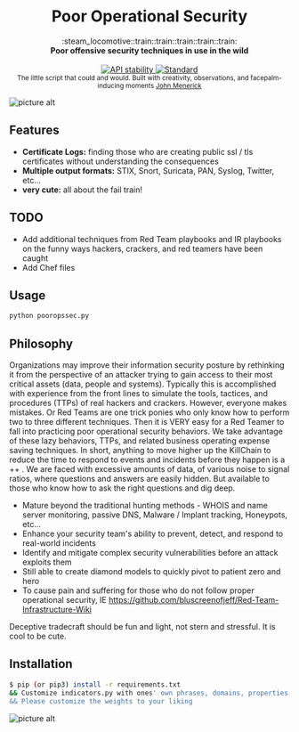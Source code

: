 <h1 align="center">Poor Operational Security</h1>

<div align="center">
  :steam_locomotive::train::train::train::train::train:
</div>
<div align="center">
  <strong>Poor offensive security techniques in use in the wild</strong>
</div>

<br />

<div align="center">
  <!-- Stability -->
  <a href="https://nodejs.org/api/documentation.html#documentation_stability_index">
    <img src="https://img.shields.io/badge/stability-experimental-orange.svg?style=flat-square"
      alt="API stability" />
  </a>
  <!-- Standard -->
  <a href="https://standardjs.com">
    <img src="https://img.shields.io/badge/code%20style-standard-brightgreen.svg?style=flat-square"
      alt="Standard" />
  </a>
</div>

<div align="center">
  <sub>The little script that could and would.  Built with creativity, observations, and facepalm-inducing moments
  <a href="https://securesql.info">John Menerick</a>
  </a>
</div>

![picture alt](http://www.brightlightpictures.com/assets/images/portfolio/thethaw_header.jpg "Never Alone")

## Features
- __Certificate Logs:__ finding those who are creating public ssl / tls certificates without understanding the consequences
- __Multiple output formats:__ STIX, Snort, Suricata, PAN, Syslog, Twitter, etc...
- __very cute:__ all about the fail train!


## TODO
* Add additional techniques from Red Team playbooks and IR playbooks on the funny ways hackers, crackers, and red teamers have been caught
* Add Chef files

## Usage
```bash
python pooropssec.py
```

## Philosophy
Organizations may improve their information security posture by rethinking it
 from the perspective of an attacker trying to gain access to their most 
 critical assets (data, people and systems).  Typically this is accomplished with 
  experience from the front lines to simulate the tools, tactices, and procedures (TTPs)
  of real hackers and crackers.  However, everyone makes mistakes.  Or Red Teams are one trick 
  ponies who only know how to perform two to three different techniques. Then it is VERY easy for a Red Teamer
  to fall into practicing poor operational security behaviors.  We take advantage of these lazy behaviors, TTPs, and 
  related business operating expense saving techniques.  In short, anything to move higher up the KillChain to 
  reduce the time to respond to events and incidents before they happen is a ++ .  We are faced with excessive amounts of data, of various noise to signal ratios, where questions
  and answers are easily hidden.  But available to those who know how to ask the right questions and dig deep.
  
  
  * Mature beyond the traditional hunting methods - WHOIS and name server monitoring, passive DNS, Malware / Implant tracking, Honeypots, etc...
  * Enhance your security team's ability to prevent, detect, and respond to real-world incidents
  * Identify and mitigate complex security vulnerabilities before an attack exploits them
  * Still able to create diamond models to quickly pivot to patient zero and hero
  * To cause pain and suffering for those who do not follow proper operational security, IE https://github.com/bluscreenofjeff/Red-Team-Infrastructure-Wiki
  
  Deceptive tradecraft should be fun and light, not stern and stressful.  It is cool to be cute.  


## Installation
```sh
$ pip (or pip3) install -r requirements.txt
&& Customize indicators.py with ones' own phrases, domains, properties, and tld prefixes they are concerned about.
&& Please customize the weights to your liking
```

![picture alt](https://i.imgur.com/V9evk9u.jpg "Setting Sail for Fail")
